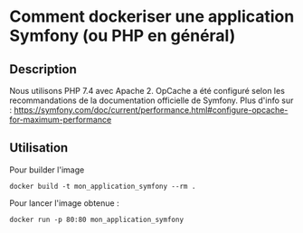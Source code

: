 # Comment dockeriser une application Symfony (ou PHP en général)

## Description
Nous utilisons PHP 7.4 avec Apache 2.
OpCache a été configuré selon les recommandations de la documentation officielle de Symfony.
Plus d'info sur : https://symfony.com/doc/current/performance.html#configure-opcache-for-maximum-performance

## Utilisation
Pour builder l'image
```
docker build -t mon_application_symfony --rm .
```

Pour lancer l'image obtenue :
```
docker run -p 80:80 mon_application_symfony
```